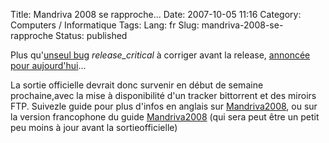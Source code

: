Title: Mandriva 2008 se rapproche...
Date: 2007-10-05 11:16
Category: Computers / Informatique
Tags:
Lang: fr
Slug: mandriva-2008-se-rapproche
Status: published

Plus qu'[unseul bug](\%22http://qa.mandriva.com/buglist.cgi?query_format=advanced&short_desc_type=allwordssubstr&short_desc=&product=Mandriva+Linux&version=Cooker&long_desc_type=substring&long_desc=&bug_file_loc_type=allwordssubstr&bug_file_loc=&status_whiteboard_type=allwordssubstr&status_whiteboard=&keywords_type=allwords&keywords=&bug_status=NEW&bug_status=ASSIGNED&bug_status=REOPENED&priority=release_critical&emailassigned_to1=1&emailtype1=substring&email1=&emailassigned_to2=1&emailreporter2=1&emailqa_contact2=1&emailcc2=1&emai\%22) *release\_critical* à corriger avant la release, [annoncée pour aujourd'hui](\%22http://wiki.mandriva.com/en/Releases/Mandriva/2008.0/Development\%22)...

La sortie officielle devrait donc survenir en début de semaine prochaine,avec la mise à disponibilité d'un tracker bittorrent et des miroirs FTP. Suivezle guide pour plus d'infos en anglais sur [Mandriva2008](\%22http://wiki.mandriva.com/en/Releases/Mandriva/2008.0\%22), ou sur la version francophone du guide [Mandriva2008](\%22http://wiki.mandriva.com/fr/Mandriva_Linux_2008\%22) (qui sera peut être un petit peu moins à jour avant la sortieofficielle)
